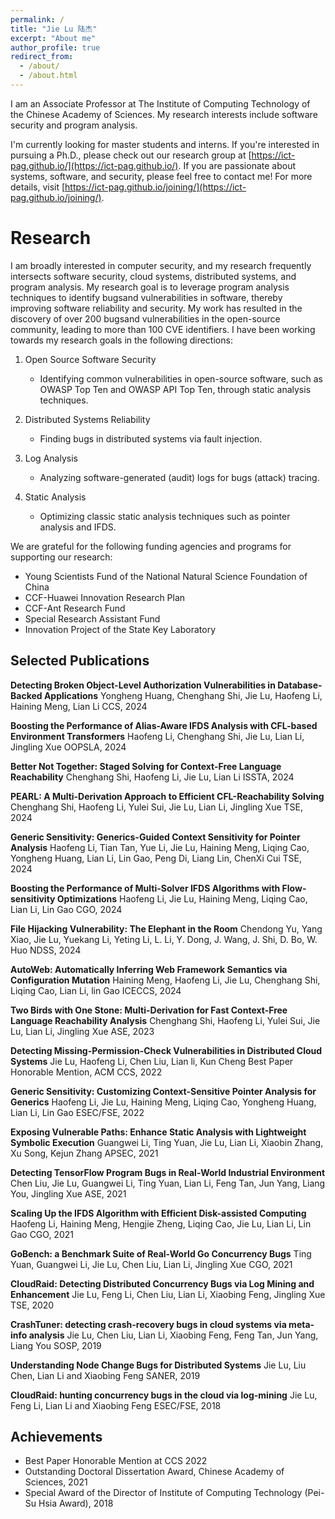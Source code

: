 ```yaml
---
permalink: /
title: "Jie Lu 陆杰"
excerpt: "About me"
author_profile: true
redirect_from: 
  - /about/
  - /about.html
---
```



I am an Associate Professor at The Institute of Computing Technology of the Chinese Academy of Sciences. My research interests include software security and program analysis.


I'm currently looking for master students and interns. If you're interested in pursuing a Ph.D., please check out our research group at [https://ict-pag.github.io/](https://ict-pag.github.io/). If you are passionate about systems, software, and security, please feel free to contact me! For more details, visit [https://ict-pag.github.io/joining/](https://ict-pag.github.io/joining/).

# Research

I am broadly interested in computer security, and my research frequently intersects software security, cloud systems, distributed systems, and program analysis. My research goal is to leverage program analysis techniques to identify bugsand vulnerabilities in software, thereby improving software reliability and security. My work has resulted in the discovery of over 200 bugsand vulnerabilities in the open-source community, leading to more than 100 CVE identifiers. I have been working towards my research goals in the following directions:

1. Open Source Software Security
   - Identifying common vulnerabilities in open-source software, such as OWASP Top Ten and OWASP API Top Ten, through static analysis techniques.

2. Distributed Systems Reliability
   - Finding bugs in distributed systems via fault injection.

3. Log Analysis
   - Analyzing software-generated (audit) logs for bugs (attack) tracing.

4. Static Analysis
   - Optimizing classic static analysis techniques such as pointer analysis and IFDS.




We are grateful for the following funding agencies and programs for supporting our research:

- Young Scientists Fund of the National Natural Science Foundation of China
- CCF-Huawei Innovation Research Plan
- CCF-Ant Research Fund
- Special Research Assistant Fund
- Innovation Project of the State Key Laboratory

## Selected Publications

**Detecting Broken Object-Level Authorization Vulnerabilities in Database-Backed Applications**
Yongheng Huang, Chenghang Shi, Jie Lu, Haofeng Li, Haining Meng, Lian Li
CCS, 2024

**Boosting the Performance of Alias-Aware IFDS Analysis with CFL-based Environment Transformers**
Haofeng Li, Chenghang Shi, Jie Lu, Lian Li, Jingling Xue
OOPSLA, 2024

**Better Not Together: Staged Solving for Context-Free Language Reachability**
Chenghang Shi, Haofeng Li, Jie Lu, Lian Li
ISSTA, 2024

**PEARL: A Multi-Derivation Approach to Efficient CFL-Reachability Solving**
Chenghang Shi, Haofeng Li, Yulei Sui, Jie Lu, Lian Li, Jingling Xue
TSE, 2024

**Generic Sensitivity: Generics-Guided Context Sensitivity for Pointer Analysis**
Haofeng Li, Tian Tan, Yue Li, Jie Lu, Haining Meng, Liqing Cao, Yongheng Huang, Lian Li, Lin Gao, Peng Di, Liang Lin, ChenXi Cui
TSE, 2024

**Boosting the Performance of Multi-Solver IFDS Algorithms with Flow-sensitivity Optimizations**
Haofeng Li, Jie Lu, Haining Meng, Liqing Cao, Lian Li, Lin Gao
CGO, 2024

**File Hijacking Vulnerability: The Elephant in the Room**
Chendong Yu, Yang Xiao, Jie Lu, Yuekang Li, Yeting Li, L. Li, Y. Dong, J. Wang, J. Shi, D. Bo, W. Huo
NDSS, 2024

**AutoWeb: Automatically Inferring Web Framework Semantics via Configuration Mutation**
Haining Meng, Haofeng Li, Jie Lu, Chenghang Shi, Liqing Cao, Lian Li, lin Gao
ICECCS, 2024

**Two Birds with One Stone: Multi-Derivation for Fast Context-Free Language Reachability Analysis**
Chenghang Shi, Haofeng Li, Yulei Sui, Jie Lu, Lian Li, Jingling Xue
ASE, 2023

**Detecting Missing-Permission-Check Vulnerabilities in Distributed Cloud Systems**
Jie Lu, Haofeng Li, Chen Liu, Lian li, Kun Cheng
Best Paper Honorable Mention, ACM CCS, 2022

**Generic Sensitivity: Customizing Context-Sensitive Pointer Analysis for Generics**
Haofeng Li, Jie Lu, Haining Meng, Liqing Cao, Yongheng Huang, Lian Li, Lin Gao
ESEC/FSE, 2022

**Exposing Vulnerable Paths: Enhance Static Analysis with Lightweight Symbolic Execution**
Guangwei Li, Ting Yuan, Jie Lu, Lian Li, Xiaobin Zhang, Xu Song, Kejun Zhang
APSEC, 2021

**Detecting TensorFlow Program Bugs in Real-World Industrial Environment**
Chen Liu, Jie Lu, Guangwei Li, Ting Yuan, Lian Li, Feng Tan, Jun Yang, Liang You, Jingling Xue
ASE, 2021

**Scaling Up the IFDS Algorithm with Efficient Disk-assisted Computing**
Haofeng Li, Haining Meng, Hengjie Zheng, Liqing Cao, Jie Lu, Lian Li, Lin Gao
CGO, 2021

**GoBench: a Benchmark Suite of Real-World Go Concurrency Bugs**
Ting Yuan, Guangwei Li, Jie Lu, Chen Liu, Lian Li, Jingling Xue
CGO, 2021

**CloudRaid: Detecting Distributed Concurrency Bugs via Log Mining and Enhancement**
Jie Lu, Feng Li, Chen Liu, Lian Li, Xiaobing Feng, Jingling Xue
TSE, 2020

**CrashTuner: detecting crash-recovery bugs in cloud systems via meta-info analysis**
Jie Lu, Chen Liu, Lian Li, Xiaobing Feng, Feng Tan, Jun Yang, Liang You
SOSP, 2019


**Understanding Node Change Bugs for Distributed Systems**
Jie Lu, Liu Chen, Lian Li and Xiaobing Feng
SANER, 2019

**CloudRaid: hunting concurrency bugs in the cloud via log-mining**
Jie Lu, Feng Li, Lian Li and Xiaobing Feng
ESEC/FSE, 2018


## Achievements
- Best Paper Honorable Mention at CCS 2022
- Outstanding Doctoral Dissertation Award, Chinese Academy of Sciences, 2021
- Special Award of the Director of Institute of Computing Technology (Pei-Su Hsia Award), 2018
